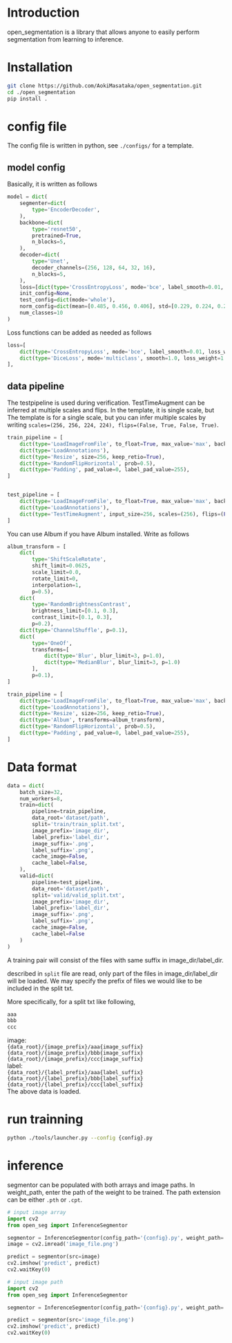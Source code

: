 # Introduction
open_segmentation is a library that allows anyone to easily perform segmentation from learning to inference.


# Installation
```bash
git clone https://github.com/AokiMasataka/open_segmentation.git
cd ./open_segmentation
pip install .
```

# config file

The config file is written in python, see `./configs/` for a template.

## model config

Basically, it is written as follows

```python
model = dict(
    segmenter=dict(
        type='EncoderDecoder',
    ),
    backbone=dict(
        type='resnet50',
        pretrained=True,
        n_blocks=5,
    ),
    decoder=dict(
        type='Unet',
        decoder_channels=(256, 128, 64, 32, 16),
        n_blocks=5,
    ),
    loss=[dict(type='CrossEntropyLoss', mode='bce', label_smooth=0.01, loss_weight=1.0)],
    init_config=None,
    test_config=dict(mode='whole'),
    norm_config=dict(mean=[0.485, 0.456, 0.406], std=[0.229, 0.224, 0.225]),
    num_classes=10
)
```

Loss functions can be added as needed as follows

```python
loss=[
    dict(type='CrossEntropyLoss', mode='bce', label_smooth=0.01, loss_weight=1.0),
    dict(type='DiceLoss', mode='multiclass', smooth=1.0, loss_weight=1.0)    
],
```

## data pipeline
The testpipeline is used during verification.
TestTimeAugment can be inferred at multiple scales and flips. In the template, it is single scale, but
The template is for a single scale, but you can infer multiple scales by writing
`scales=(256, 256, 224, 224), flips=(False, True, False, True)`.

```python
train_pipeline = [
    dict(type='LoadImageFromFile', to_float=True, max_value='max', backend='cv2'),
    dict(type='LoadAnnotations'),
    dict(type='Resize', size=256, keep_retio=True),
    dict(type='RandomFlipHorizontal', prob=0.5),
    dict(type='Padding', pad_value=0, label_pad_value=255),
]


test_pipeline = [
    dict(type='LoadImageFromFile', to_float=True, max_value='max', backend='cv2'),
    dict(type='LoadAnnotations'),
    dict(type='TestTimeAugment', input_size=256, scales=(256), flips=(False), keep_retio=True)
]
```

You can use Album if you have Album installed. Write as follows

```python
album_transform = [
    dict(
        type='ShiftScaleRotate',
        shift_limit=0.0625,
        scale_limit=0.0,
        rotate_limit=0,
        interpolation=1,
        p=0.5),
    dict(
        type='RandomBrightnessContrast',
        brightness_limit=[0.1, 0.3],
        contrast_limit=[0.1, 0.3],
        p=0.2),
    dict(type='ChannelShuffle', p=0.1),
    dict(
        type='OneOf',
        transforms=[
            dict(type='Blur', blur_limit=3, p=1.0),
            dict(type='MedianBlur', blur_limit=3, p=1.0)
        ],
        p=0.1),
]

train_pipeline = [
    dict(type='LoadImageFromFile', to_float=True, max_value='max', backend='cv2'),
    dict(type='LoadAnnotations'),
    dict(type='Resize', size=256, keep_retio=True),
    dict(type='Album', transforms=album_transform),
    dict(type='RandomFlipHorizontal', prob=0.5),
    dict(type='Padding', pad_value=0, label_pad_value=255),
]
```

# Data format

```python
data = dict(
    batch_size=32,
    num_workers=8,
    train=dict(
        pipeline=train_pipeline,
        data_root='dataset/path',
        split='train/train_split.txt',
        image_prefix='image_dir',
        label_prefix='label_dir',
        image_suffix='.png',
        label_suffix='.png',
        cache_image=False,
        cache_label=False,
    ),
    valid=dict(
        pipeline=test_pipeline,
        data_root='dataset/path',
        split='valid/valid_split.txt',
        image_prefix='image_dir',
        label_prefix='label_dir',
        image_suffix='.png',
        label_suffix='.png',
        cache_image=False,
        cache_label=False
    )
)
```

A training pair will consist of the files with same suffix in image_dir/label_dir.

described in `split` file are read, only part of the files in image_dir/label_dir will be loaded. We may specify the prefix of files we would like to be included in the split txt.

More specifically, for a split txt like following,

```txt
aaa
bbb
ccc
```

image:<br>
`{data_root}/{image_prefix}/aaa{image_suffix}`<br>
`{data_root}/{image_prefix}/bbb{image_suffix}`<br>
`{data_root}/{image_prefix}/ccc{image_suffix}`<br>
label:<br>
`{data_root}/{label_prefix}/aaa{label_suffix}`<br>
`{data_root}/{label_prefix}/bbb{label_suffix}`<br>
`{data_root}/{label_prefix}/ccc{label_suffix}`<br>
The above data is loaded.



# run trainning
```sh
python ./tools/launcher.py --config {config}.py
```

# inference

segmentor can be populated with both arrays and image paths.
In weight_path, enter the path of the weight to be trained. The path extension can be either `.pth` or `.cpt`.

```python
# input image array
import cv2
from open_seg import InferenceSegmentor

segmentor = InferenceSegmentor(config_path='{config}.py', weight_path='{weight}.pth')
image = cv2.imread('image_file.png')

predict = segmentor(src=image)
cv2.imshow('predict', predict)
cv2.waitKey(0)
```

```python
# input image path
import cv2
from open_seg import InferenceSegmentor

segmentor = InferenceSegmentor(config_path='{config}.py', weight_path='{weight}.pth')

predict = segmentor(src='image_file.png')
cv2.imshow('predict', predict)
cv2.waitKey(0)
```